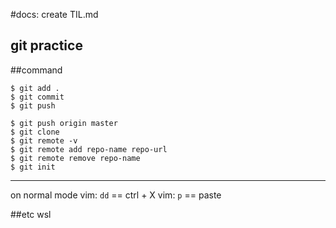 #docs: create TIL.md

git practice
---

##command 

```
$ git add .
$ git commit
$ git push

$ git push origin master
$ git clone
$ git remote -v
$ git remote add repo-name repo-url
$ git remote remove repo-name
$ git init
```

---
on normal mode
vim: `dd` == ctrl + X
vim: `p` == paste

##etc
wsl
